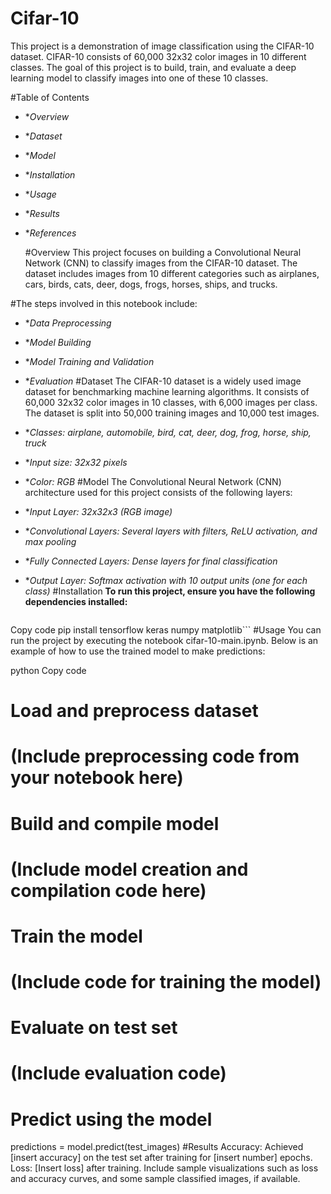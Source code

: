 # Cifar-10
This project is a demonstration of image classification using the CIFAR-10 dataset. CIFAR-10 consists of 60,000 32x32 color images in 10 different classes. The goal of this project is to build, train, and evaluate a deep learning model to classify images into one of these 10 classes.

#Table of Contents
- **Overview*
- **Dataset*
- **Model*
- **Installation*
- **Usage*
- **Results*
- **References*

  #Overview
This project focuses on building a Convolutional Neural Network (CNN) to classify images from the CIFAR-10 dataset. The dataset includes images from 10 different categories such as airplanes, cars, birds, cats, deer, dogs, frogs, horses, ships, and trucks.

#The steps involved in this notebook include:

- **Data Preprocessing*
- **Model Building*
- **Model Training and Validation*
- **Evaluation*
#Dataset
The CIFAR-10 dataset is a widely used image dataset for benchmarking machine learning algorithms. It consists of 60,000 32x32 color images in 10 classes, with 6,000 images per class. The dataset is split into 50,000 training images and 10,000 test images.

- **Classes: airplane, automobile, bird, cat, deer, dog, frog, horse, ship, truck*
- **Input size: 32x32 pixels*
- **Color: RGB*
#Model
The Convolutional Neural Network (CNN) architecture used for this project consists of the following layers:

- **Input Layer: 32x32x3 (RGB image)*
- **Convolutional Layers: Several layers with filters, ReLU activation, and max pooling*
- **Fully Connected Layers: Dense layers for final classification*
- **Output Layer: Softmax activation with 10 output units (one for each class)*
#Installation
**To run this project, ensure you have the following dependencies installed:**

  ```bash
Copy code
pip install tensorflow keras numpy matplotlib```
#Usage
You can run the project by executing the notebook cifar-10-main.ipynb. Below is an example of how to use the trained model to make predictions:

python
Copy code
# Load and preprocess dataset
# (Include preprocessing code from your notebook here)

# Build and compile model
# (Include model creation and compilation code here)

# Train the model
# (Include code for training the model)

# Evaluate on test set
# (Include evaluation code)

# Predict using the model
predictions = model.predict(test_images)
#Results
Accuracy: Achieved [insert accuracy] on the test set after training for [insert number] epochs.
Loss: [Insert loss] after training.
Include sample visualizations such as loss and accuracy curves, and some sample classified images, if available.
